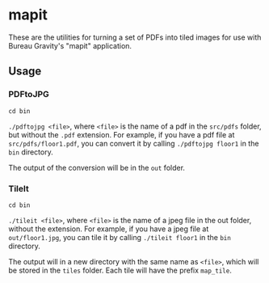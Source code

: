 # mapit

These are the utilities for turning a set of PDFs into tiled images for use with Bureau Gravity's "mapit" application.

## Usage

### PDFtoJPG

`cd bin`

`./pdftojpg <file>`, where `<file>` is the name of a pdf in the `src/pdfs` folder, but without the `.pdf` extension. For example, if you have a pdf file at `src/pdfs/floor1.pdf`, you can convert it by calling `./pdftojpg floor1` in the `bin` directory.

The output of the conversion will be in the `out` folder.

### TileIt

`cd bin`

`./tileit <file>`, where `<file>` is the name of a jpeg file in the out folder, without the extension. For example, if you have a jpeg file at `out/floor1.jpg`, you can tile it by calling `./tileit floor1` in the `bin` directory.

The output will in a new directory with the same name as `<file>`, which will be stored in the `tiles` folder. Each tile will have the prefix `map_tile`.
